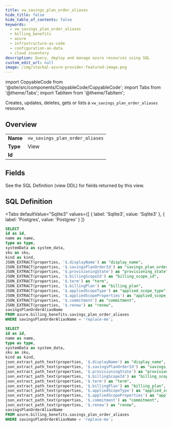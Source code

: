 ```yaml
--- 
title: vw_savings_plan_order_aliases
hide_title: false
hide_table_of_contents: false
keywords:
  - vw_savings_plan_order_aliases
  - billing_benefits
  - azure
  - infrastructure-as-code
  - configuration-as-data
  - cloud inventory
description: Query, deploy and manage azure resources using SQL
custom_edit_url: null
image: /img/stackql-azure-provider-featured-image.png
---
```


import CopyableCode from '@site/src/components/CopyableCode/CopyableCode';
import Tabs from '@theme/Tabs';
import TabItem from '@theme/TabItem';

Creates, updates, deletes, gets or lists a <code>vw_savings_plan_order_aliases</code> resource.

## Overview
<table><tbody>
<tr><td><b>Name</b></td><td><code>vw_savings_plan_order_aliases</code></td></tr>
<tr><td><b>Type</b></td><td>View</td></tr>
<tr><td><b>Id</b></td><td><CopyableCode code="azure.billing_benefits.vw_savings_plan_order_aliases" /></td></tr>
</tbody></table>

## Fields

See the SQL Definition (view DDL) for fields returned by this view.

## SQL Definition

<Tabs
defaultValue="Sqlite3"
values={[
{ label: 'Sqlite3', value: 'Sqlite3' },
{ label: 'Postgres', value: 'Postgres' }
]}
>
<TabItem value="Sqlite3">

```sql
SELECT
id as id,
name as name,
type as type,
systemData as system_data,
sku as sku,
kind as kind,
JSON_EXTRACT(properties, '$.displayName') as "display_name",
JSON_EXTRACT(properties, '$.savingsPlanOrderId') as "savings_plan_order_id",
JSON_EXTRACT(properties, '$.provisioningState') as "provisioning_state",
JSON_EXTRACT(properties, '$.billingScopeId') as "billing_scope_id",
JSON_EXTRACT(properties, '$.term') as "term",
JSON_EXTRACT(properties, '$.billingPlan') as "billing_plan",
JSON_EXTRACT(properties, '$.appliedScopeType') as "applied_scope_type",
JSON_EXTRACT(properties, '$.appliedScopeProperties') as "applied_scope_properties",
JSON_EXTRACT(properties, '$.commitment') as "commitment",
JSON_EXTRACT(properties, '$.renew') as "renew",
savingsPlanOrderAliasName
FROM azure.billing_benefits.savings_plan_order_aliases
WHERE savingsPlanOrderAliasName = 'replace-me';
```

</TabItem>
<TabItem value="Postgres">

```sql
SELECT
id as id,
name as name,
type as type,
systemData as system_data,
sku as sku,
kind as kind,
json_extract_path_text(properties, '$.displayName') as "display_name",
json_extract_path_text(properties, '$.savingsPlanOrderId') as "savings_plan_order_id",
json_extract_path_text(properties, '$.provisioningState') as "provisioning_state",
json_extract_path_text(properties, '$.billingScopeId') as "billing_scope_id",
json_extract_path_text(properties, '$.term') as "term",
json_extract_path_text(properties, '$.billingPlan') as "billing_plan",
json_extract_path_text(properties, '$.appliedScopeType') as "applied_scope_type",
json_extract_path_text(properties, '$.appliedScopeProperties') as "applied_scope_properties",
json_extract_path_text(properties, '$.commitment') as "commitment",
json_extract_path_text(properties, '$.renew') as "renew",
savingsPlanOrderAliasName
FROM azure.billing_benefits.savings_plan_order_aliases
WHERE savingsPlanOrderAliasName = 'replace-me';
```

</TabItem>
</Tabs>
